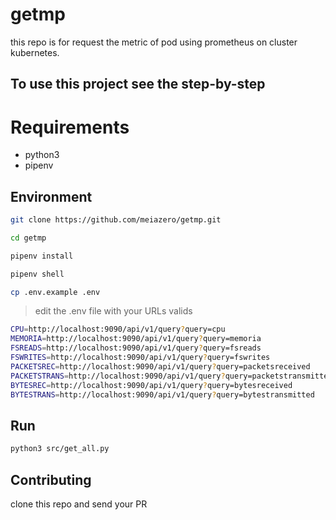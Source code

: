 # getmp

this repo is for request the metric of pod using prometheus on cluster kubernetes.

## To use this project see the step-by-step

# Requirements

-   python3
-   pipenv

## Environment

```bash
git clone https://github.com/meiazero/getmp.git
```

```bash
cd getmp
```

```bash
pipenv install
```

```bash
pipenv shell
```

```bash
cp .env.example .env
```

> edit the .env file with your URLs valids

```bash
CPU=http://localhost:9090/api/v1/query?query=cpu
MEMORIA=http://localhost:9090/api/v1/query?query=memoria
FSREADS=http://localhost:9090/api/v1/query?query=fsreads
FSWRITES=http://localhost:9090/api/v1/query?query=fswrites
PACKETSREC=http://localhost:9090/api/v1/query?query=packetsreceived
PACKETSTRANS=http://localhost:9090/api/v1/query?query=packetstransmitted
BYTESREC=http://localhost:9090/api/v1/query?query=bytesreceived
BYTESTRANS=http://localhost:9090/api/v1/query?query=bytestransmitted
```

## Run

```bash
python3 src/get_all.py
```

## Contributing

clone this repo and send your PR
